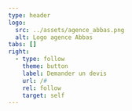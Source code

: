```yaml
---
type: header
logo:
  src: ../assets/agence_abbas.png
  alt: Logo agence Abbas
tabs: []
right:
  - type: follow
    theme: button
    label: Demander un devis
    url: /#
    rel: follow
    target: self
---
```


